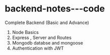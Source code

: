# backend-notes---code
Complete Backend (Basic and Advance)

1. Node Basics
2. Express , Server and Routes
3. Mongodb databse and mongoose
4. Authentication with JWT 
